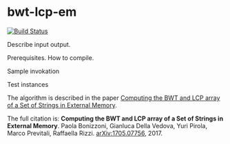 # bwt-lcp-em

[![Build Status](https://travis-ci.org/AlgoLab/bwt-lcp-em.svg?branch=master)](https://travis-ci.org/AlgoLab/bwt-lcp-em)

Describe input output.

Prerequisites. How to compile.

Sample invokation

Test instances


The algorithm is described in the paper [Computing the BWT and LCP array of a Set of Strings in External Memory](https://arxiv.org/abs/1705.07756).

The full citation is:
**Computing the BWT and LCP array of a Set of Strings in External Memory**.
Paola Bonizzoni, Gianluca Della Vedova, Yuri Pirola, Marco Previtali, Raffaella Rizzi.
[arXiv:1705.07756](https://arxiv.org/abs/1705.07756), 2017.
